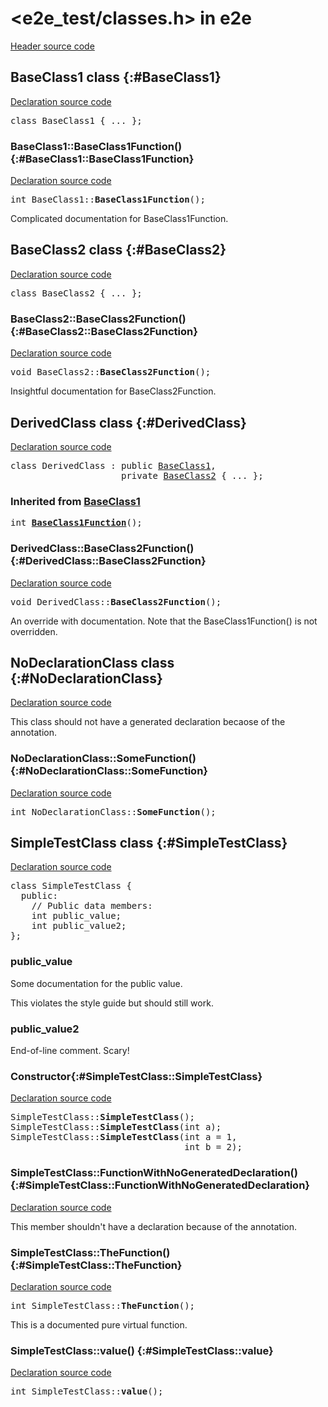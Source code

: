 # \<e2e_test/classes.h\> in e2e

[Header source code](https://fuchsia.googlesource.com/fuchsia/+/refs/heads/main/tools/cppdocgen/e2e_test/classes.h)

## BaseClass1 class {:#BaseClass1}

[Declaration source code](https://fuchsia.googlesource.com/fuchsia/+/refs/heads/main/tools/cppdocgen/e2e_test/classes.h#52)

<pre class="devsite-disable-click-to-copy">
<span class="kwd">class</span> BaseClass1 { <span class="com">...</span> };
</pre>

### BaseClass1::BaseClass1Function() {:#BaseClass1::BaseClass1Function}

[Declaration source code](https://fuchsia.googlesource.com/fuchsia/+/refs/heads/main/tools/cppdocgen/e2e_test/classes.h#55)

<pre class="devsite-disable-click-to-copy">
<span class="typ">int</span> BaseClass1::<b>BaseClass1Function</b>();
</pre>

Complicated documentation for BaseClass1Function.


## BaseClass2 class {:#BaseClass2}

[Declaration source code](https://fuchsia.googlesource.com/fuchsia/+/refs/heads/main/tools/cppdocgen/e2e_test/classes.h#58)

<pre class="devsite-disable-click-to-copy">
<span class="kwd">class</span> BaseClass2 { <span class="com">...</span> };
</pre>

### BaseClass2::BaseClass2Function() {:#BaseClass2::BaseClass2Function}

[Declaration source code](https://fuchsia.googlesource.com/fuchsia/+/refs/heads/main/tools/cppdocgen/e2e_test/classes.h#61)

<pre class="devsite-disable-click-to-copy">
<span class="typ">void</span> BaseClass2::<b>BaseClass2Function</b>();
</pre>

Insightful documentation for BaseClass2Function.


## DerivedClass class {:#DerivedClass}

[Declaration source code](https://fuchsia.googlesource.com/fuchsia/+/refs/heads/main/tools/cppdocgen/e2e_test/classes.h#64)

<pre class="devsite-disable-click-to-copy">
<span class="kwd">class</span> DerivedClass : <span class="kwd">public</span> <span class="typ"><a href="classes.h.md#BaseClass1">BaseClass1</a></span>,
                     <span class="kwd">private</span> <span class="typ"><a href="classes.h.md#BaseClass2">BaseClass2</a></span> { <span class="com">...</span> };
</pre>

### Inherited from [BaseClass1](classes.h.md#BaseClass1)

<pre class="devsite-disable-click-to-copy">
<span class="typ">int</span> <a href="classes.h.md#BaseClass1::BaseClass1Function"><b>BaseClass1Function</b></a>();
</pre>

### DerivedClass::BaseClass2Function() {:#DerivedClass::BaseClass2Function}

[Declaration source code](https://fuchsia.googlesource.com/fuchsia/+/refs/heads/main/tools/cppdocgen/e2e_test/classes.h#67)

<pre class="devsite-disable-click-to-copy">
<span class="typ">void</span> DerivedClass::<b>BaseClass2Function</b>();
</pre>

An override with documentation. Note that the BaseClass1Function() is not overridden.


## NoDeclarationClass class {:#NoDeclarationClass}

[Declaration source code](https://fuchsia.googlesource.com/fuchsia/+/refs/heads/main/tools/cppdocgen/e2e_test/classes.h#77)

This class should not have a generated declaration becaose of the  annotation.

### NoDeclarationClass::SomeFunction() {:#NoDeclarationClass::SomeFunction}

[Declaration source code](https://fuchsia.googlesource.com/fuchsia/+/refs/heads/main/tools/cppdocgen/e2e_test/classes.h#79)

<pre class="devsite-disable-click-to-copy">
<span class="typ">int</span> NoDeclarationClass::<b>SomeFunction</b>();
</pre>


## SimpleTestClass class {:#SimpleTestClass}

[Declaration source code](https://fuchsia.googlesource.com/fuchsia/+/refs/heads/main/tools/cppdocgen/e2e_test/classes.h#8)

<pre class="devsite-disable-click-to-copy">
<span class="kwd">class</span> SimpleTestClass {
  <span class="kwd">public</span>:
    <span class="com">// Public data members:</span>
    <span class="typ">int</span> public_value;
    <span class="typ">int</span> public_value2;
};
</pre>

### public_value

Some documentation for the public value.

This violates the style guide but should still work.

### public_value2

End-of-line comment. Scary!

### Constructor{:#SimpleTestClass::SimpleTestClass}

[Declaration source code](https://fuchsia.googlesource.com/fuchsia/+/refs/heads/main/tools/cppdocgen/e2e_test/classes.h#10)

<pre class="devsite-disable-click-to-copy">
SimpleTestClass::<b>SimpleTestClass</b>();
SimpleTestClass::<b>SimpleTestClass</b>(<span class="typ">int</span> a);
SimpleTestClass::<b>SimpleTestClass</b>(<span class="typ">int</span> a = 1,
                                 <span class="typ">int</span> b = 2);
</pre>


### SimpleTestClass::FunctionWithNoGeneratedDeclaration() {:#SimpleTestClass::FunctionWithNoGeneratedDeclaration}

[Declaration source code](https://fuchsia.googlesource.com/fuchsia/+/refs/heads/main/tools/cppdocgen/e2e_test/classes.h#43)

This member shouldn't have a declaration because of the  annotation.


### SimpleTestClass::TheFunction() {:#SimpleTestClass::TheFunction}

[Declaration source code](https://fuchsia.googlesource.com/fuchsia/+/refs/heads/main/tools/cppdocgen/e2e_test/classes.h#37)

<pre class="devsite-disable-click-to-copy">
<span class="typ">int</span> SimpleTestClass::<b>TheFunction</b>();
</pre>

This is a documented pure virtual function.


### SimpleTestClass::value() {:#SimpleTestClass::value}

[Declaration source code](https://fuchsia.googlesource.com/fuchsia/+/refs/heads/main/tools/cppdocgen/e2e_test/classes.h#15)

<pre class="devsite-disable-click-to-copy">
<span class="typ">int</span> SimpleTestClass::<b>value</b>();
</pre>


